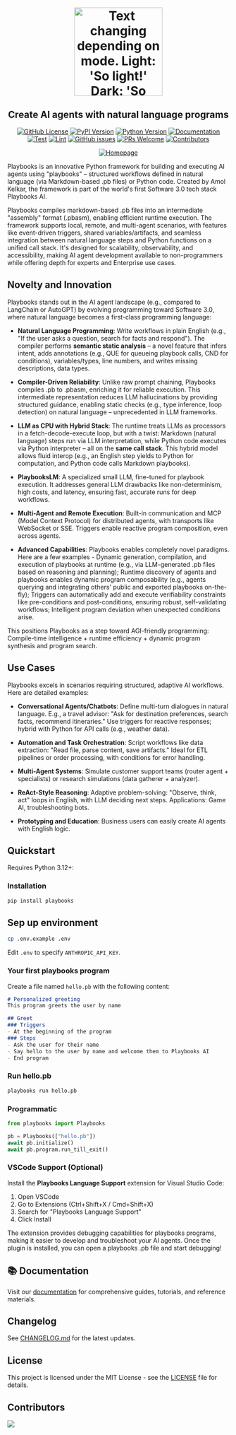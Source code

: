 <div align="center">
   <h1>
   <picture>
      <source media="(prefers-color-scheme: dark)" srcset="https://playbooks-ai.github.io/playbooks-docs/assets/images/playbooks-logo-dark.png">
      <img alt="Text changing depending on mode. Light: 'So light!' Dark: 'So dark!'" src="https://playbooks-ai.github.io/playbooks-docs/assets/images/playbooks-logo.png" width=200 height=200>
   </picture>
  <h2 align="center">Create AI agents with natural language programs</h2>
</div>

<div align="center">

[![GitHub License](https://img.shields.io/github/license/playbooks-ai/playbooks?logo=github)](https://github.com/playbooks-ai/playbooks/blob/master/LICENSE)
[![PyPI Version](https://img.shields.io/pypi/v/playbooks?logo=pypi&color=blue)](https://pypi.org/project/playbooks/)
[![Python Version](https://img.shields.io/badge/Python-3.12-blue?logo=python)](https://www.python.org/)
[![Documentation](https://img.shields.io/badge/Docs-GitHub-blue?logo=github)](https://playbooks-ai.github.io/playbooks-docs/)
[![Test](https://github.com/playbooks-ai/playbooks/actions/workflows/test.yml/badge.svg)](https://github.com/playbooks-ai/playbooks/actions/workflows/test.yml)
[![Lint](https://github.com/playbooks-ai/playbooks/actions/workflows/lint.yml/badge.svg)](https://github.com/playbooks-ai/playbooks/actions/workflows/lint.yml)
[![GitHub issues](https://img.shields.io/github/issues/playbooks-ai/playbooks)](https://github.com/playbooks-ai/playbooks/issues)
[![PRs Welcome](https://img.shields.io/badge/PRs-welcome-green.svg)](https://github.com/playbooks-ai/playbooks/blob/master/CONTRIBUTING.md)
[![Contributors](https://img.shields.io/github/contributors/playbooks-ai/playbooks)](https://github.com/playbooks-ai/playbooks/graphs/contributors)

[![Homepage](https://img.shields.io/badge/Homepage-runplaybooks.ai-red?logo=google-chrome)](https://runplaybooks.ai/)
</div>

Playbooks is an innovative Python framework for building and executing AI agents using "playbooks" – structured workflows defined in natural language (via Markdown-based .pb files) or Python code. Created by Amol Kelkar, the framework is part of the world's first Software 3.0 tech stack Playbooks AI. 

Playbooks compiles markdown-based .pb files into an intermediate "assembly" format (.pbasm), enabling efficient runtime execution. The framework supports local, remote, and multi-agent scenarios, with features like event-driven triggers, shared variables/artifacts, and seamless integration between natural language steps and Python functions on a unified call stack. It's designed for scalability, observability, and accessibility, making AI agent development available to non-programmers while offering depth for experts and Enterprise use cases.

## Novelty and Innovation

Playbooks stands out in the AI agent landscape (e.g., compared to LangChain or AutoGPT) by evolving programming toward Software 3.0, where natural language becomes a first-class programming language:

- **Natural Language Programming**: Write workflows in plain English (e.g., "If the user asks a question, search for facts and respond"). The compiler performs **semantic static analysis** – a novel feature that infers intent, adds annotations (e.g., QUE for queueing playbook calls, CND for conditions), variables/types, line numbers, and writes missing descriptions, data types.

- **Compiler-Driven Reliability**: Unlike raw prompt chaining, Playbooks compiles .pb to .pbasm, enriching it for reliable execution. This intermediate representation reduces LLM hallucinations by providing structured guidance, enabling static checks (e.g., type inference, loop detection) on natural language – unprecedented in LLM frameworks.

- **LLM as CPU with Hybrid Stack**: The runtime treats LLMs as processors in a fetch-decode-execute loop, but with a twist: Markdown (natural language) steps run via LLM interpretation, while Python code executes via Python interpreter – all on the **same call stack**. This hybrid model allows fluid interop (e.g., an English step yields to Python for computation, and Python code calls Markdown playbooks).

- **PlaybooksLM**: A specialized small LLM, fine-tuned for playbook execution. It addresses general LLM drawbacks like non-determinism, high costs, and latency, ensuring fast, accurate runs for deep workflows.

- **Multi-Agent and Remote Execution**: Built-in communication and MCP (Model Context Protocol) for distributed agents, with transports like WebSocket or SSE. Triggers enable reactive program composition, even across agents.

- **Advanced Capabilities**: Playbooks enables completely novel paradigms. Here are a few examples - Dynamic generation, compilation, and execution of playbooks at runtime (e.g., via LLM-generated .pb files based on reasoning and planning); Runtime discovery of agents and playbooks enables dynamic program composability (e.g., agents querying and integrating others' public and exported playbooks on-the-fly); Triggers can automatically add and execute verifiability constraints like pre-conditions and post-conditions, ensuring robust, self-validating workflows; Intelligent program deviation when unexpected conditions arise.

This positions Playbooks as a step toward AGI-friendly programming: Compile-time intelligence + runtime efficiency + dynamic program synthesis and program search.

## Use Cases

Playbooks excels in scenarios requiring structured, adaptive AI workflows. Here are detailed examples:

- **Conversational Agents/Chatbots**: Define multi-turn dialogues in natural language. E.g., a travel advisor: "Ask for destination preferences, search facts, recommend itineraries." Use triggers for reactive responses; hybrid with Python for API calls (e.g., weather data).
  
- **Automation and Task Orchestration**: Script workflows like data extraction: "Read file, parse content, save artifacts." Ideal for ETL pipelines or order processing, with conditions for error handling.

- **Multi-Agent Systems**: Simulate customer support teams (router agent + specialists) or research simulations (data gatherer + analyzer).

- **ReAct-Style Reasoning**: Adaptive problem-solving: "Observe, think, act" loops in English, with LLM deciding next steps. Applications: Game AI, troubleshooting bots.

- **Prototyping and Education**: Business users can easily create AI agents with English logic.

## Quickstart

Requires Python 3.12+:

### Installation

```bash
pip install playbooks
```

## Sep up environment

```bash
cp .env.example .env
```

Edit `.env` to specify `ANTHROPIC_API_KEY`.


### Your first playbooks program

Create a file named `hello.pb` with the following content:

```markdown
# Personalized greeting
This program greets the user by name

## Greet
### Triggers
- At the beginning of the program
### Steps
- Ask the user for their name
- Say hello to the user by name and welcome them to Playbooks AI
- End program
```

### Run hello.pb

```bash
playbooks run hello.pb
```

### Programmatic
   ```python
   from playbooks import Playbooks

   pb = Playbooks(["hello.pb"])
   await pb.initialize()
   await pb.program.run_till_exit()
   ```
### VSCode Support (Optional)

Install the **Playbooks Language Support** extension for Visual Studio Code:

1. Open VSCode
2. Go to Extensions (Ctrl+Shift+X / Cmd+Shift+X)
3. Search for "Playbooks Language Support"
4. Click Install

The extension provides debugging capabilities for playbooks programs, making it easier to develop and troubleshoot your AI agents. Once the plugin is installed, you can open a playbooks .pb file and start debugging!

## 📚 Documentation

Visit our [documentation](https://playbooks-ai.github.io/playbooks-docs/) for comprehensive guides, tutorials, and reference materials.

## Changelog

See [CHANGELOG.md](CHANGELOG.md) for the latest updates.

## License

This project is licensed under the MIT License - see the [LICENSE](LICENSE) file for details.

## Contributors

<!-- ALL-CONTRIBUTORS-LIST:START - Do not remove or modify this section -->
<!-- prettier-ignore-start -->
<!-- markdownlint-disable -->
<!-- markdownlint-restore -->
<!-- prettier-ignore-end -->
<!-- ALL-CONTRIBUTORS-LIST:END -->
<a href="https://github.com/playbooks-ai/playbooks/graphs/contributors">
  <img src="https://contrib.rocks/image?repo=playbooks-ai/playbooks" />
</a>

